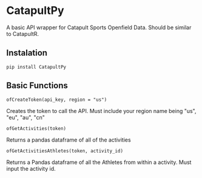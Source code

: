 # CatapultPy 
A basic API wrapper for Catapult Sports Openfield Data. Should be similar to CatapultR. 


## Instalation

```
pip install CatapultPy
```

## Basic Functions

```
ofCreateToken(api_key, region = "us")

```
Creates the token to call the API. Must include your region name being "us", "eu", "au", "cn"

```
ofGetActivities(token)
```
Returns a pandas dataframe of all of the activities


```
ofGetActivitiesAthletes(token, activity_id)
```
Returns a Pandas dataframe of all the Athletes from within a activity. Must input the activity id.


